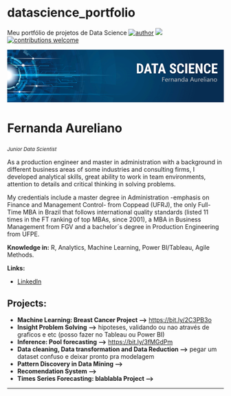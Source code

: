# datascience_portfolio
Meu portfólio de projetos de Data Science
[![author](https://img.shields.io/badge/author-fernandaaureliano-red.svg)](https://www.linkedin.com/in/fernanda-aureliano/) [![](https://img.shields.io/badge/R-3.6+-blue.svg)](https://www.r-project.org/) [![contributions welcome](https://img.shields.io/badge/contributions-welcome-brightgreen.svg?style=flat)](https://github.com/FernandaAureliano/datascience_portfolio/issues)

<p align="center">
  <img src="banner_portfolio_github.png" >
</p>

# Fernanda Aureliano
<sub>*Junior Data Scientist* 

As a production engineer and master in administration with a background in different business areas of some industries and consulting firms, I developed analytical skills, great ability to work in team environments, attention to details and critical thinking in solving problems.

My credentials include a master degree in Administration -emphasis on Finance and Management Control- from Coppead (UFRJ), the only Full-Time MBA in Brazil that follows international quality standards (listed 11 times in the FT ranking of top MBAs, since 2001), a MBA in Business Management from FGV and a bachelor´s degree in Production Engineering from UFPE. 


**Knowledge in:** R, Analytics, Machine Learning, Power BI/Tableau, Agile Methods.

**Links:**
* [LinkedIn](https://www.linkedin.com/in/fernanda-aureliano/)


## Projects:

* **Machine Learning: Breast Cancer Project -->** https://bit.ly/2C3PB3o
* **Insight Problem Solving -->**  hipoteses, validando ou nao através de graficos e etc (posso fazer no Tableau ou Power BI)
* **Inference: Pool forecasting -->** https://bit.ly/3fMGdPm
* **Data cleaning, Data transformation and Data Reduction -->**  pegar um dataset confuso e deixar pronto pra modelagem
* **Pattern Discovery in Data Mining -->**
* **Recomendation System -->**
* **Times Series Forecasting: blablabla Project -->**
---

